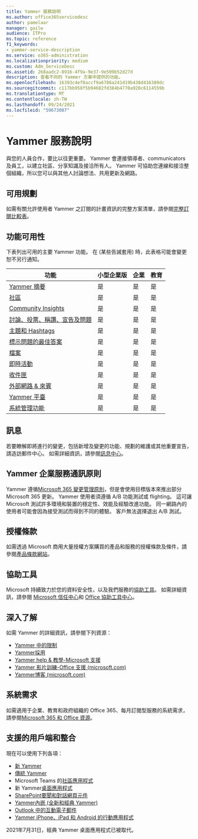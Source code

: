 ```yaml
---
title: Yammer 服務說明
ms.author: office365servicedesc
author: pamelaar
manager: gailw
audience: ITPro
ms.topic: reference
f1_keywords:
- yammer-service-description
ms.service: o365-administration
ms.localizationpriority: medium
ms.custom: Adm_ServiceDesc
ms.assetid: 268aadc2-8916-4f9a-9e37-9e509b52d27d
description: 查看不同的 Yammer 方案中提供的功能。
ms.openlocfilehash: 16393c4ef8accf9a6786a241d19b438d416389dc
ms.sourcegitcommit: c117bb958f5b94682fd384b4770a920c6114559b
ms.translationtype: MT
ms.contentlocale: zh-TW
ms.lasthandoff: 09/24/2021
ms.locfileid: "59673087"
---
```

# <a name="yammer-service-description"></a>Yammer 服務說明

與您的人員合作，要比以往更重要。 Yammer 會連接領導者、communicators 及員工，以建立社區、分享知識及接洽所有人。 Yammer 可協助您連線和接洽整個組織，所以您可以與其他人討論想法、共用更新及網路。
  
## <a name="available-plans"></a>可用規劃
  
如需有關允許使用者 Yammer 之訂閱的計畫資訊的完整方案清單，請參閱[完整訂閱比較表](https://go.microsoft.com/fwlink/?linkid=2139145)。
  
## <a name="feature-availability"></a>功能可用性

下表列出可用的主要 Yammer 功能。 在 (某些告誡套用) 時，此表格可能會變更恕不另行通知。

| 功能  | 小型企業版 | 企業 | 教育 |
|---------|---------|---------|---------|
|[Yammer 摘要](https://support.microsoft.com/office/what-s-in-the-yammer-home-and-discovery-feeds-faaadbe1-4e57-4f17-89f1-e546509fba47) | 是     | 是     | 是     |
|[社區](https://support.microsoft.com/office/manage-communities-33f252f7-6241-40e1-8f42-ce1b635176fb) | 是     | 是     | 是     |
|[Community Insights](https://support.microsoft.com/office/view-community-insights-in-yammer-48bc648e-b567-49d7-b2b5-5fea23777c46) | 是     | 是     | 是     |
|[討論、投票、稱讚、宣告及問題](https://support.microsoft.com/office/create-polls-praise-announcements-and-questions-in-yammer-4b30c7e0-f915-4c69-9582-ccbbd09a516b) | 是     | 是     | 是     |
|[主題和 Hashtags](https://support.microsoft.com/office/use-topics-and-hashtags-in-yammer-98c0a0bb-aad0-45d3-88f1-4f6d12bb1772) | 是     | 是     | 是     |
|[標示問題的最佳答案](https://support.microsoft.com/office/use-questions-and-answers-in-a-yammer-community-a4f1b722-d1bf-42be-a592-7288c7c0b895) | 是     | 是     | 是     |
|[檔案](https://support.microsoft.com/office/attach-a-file-or-image-to-a-yammer-conversation-8d2d17f7-8f37-4535-961e-518d751be7e8) | 是     | 是     | 是     |
|[即時活動](https://support.microsoft.com/office/organize-a-live-event-in-yammer-8853cbd0-d3e2-4888-b8c3-6f3df288dec9) | 是     | 是     | 是     |
|[收件匣](https://support.microsoft.com/office/manage-your-yammer-inbox-f1656c47-7043-40f5-970c-3e66ed7a70f1) | 是     | 是     | 是     |
|[外部網路 & 來賓](/yammer/work-with-external-users/collaborate-guests-external-yammer-community) | 是     | 是     | 是     |
|[Yammer 平臺](https://developer.microsoft.com/yammer) | 是     | 是     | 是     |
|[系統管理功能](/yammer/) | 是     | 是     | 是     |

## <a name="messaging"></a>訊息

若要瞭解即將進行的變更，包括新增及變更的功能、規劃的維護或其他重要宣告，請造訪郵件中心。 如需詳細資訊，請參閱[訊息中心](/microsoft-365/admin/manage/message-center)。

## <a name="yammer-enterprise-service-communications-policy"></a>Yammer 企業服務通訊原則

Yammer 遵循[Microsoft 365 變更管理原則](https://aka.ms/ManageChange)，但是會使用目標版本來推出部分 Microsoft 365 更新。 Yammer 使用者須遵循 A/B 功能測試或 flighting。 這可讓 Microsoft 測試許多環境和裝置的穩定性、效能及經驗改進功能。 同一網路內的使用者可能會因為接受測試而得到不同的體驗。 客戶無法選擇退出 A/B 測試。

## <a name="licensing-terms"></a>授權條款

如需透過 Microsoft 商用大量授權方案購買的產品和服務的授權條款及條件，請參閱[產品條款網站](https://www.microsoft.com/licensing/terms/)。

## <a name="accessibility"></a>協助工具

Microsoft 持續致力於您的資料安全性，以及我們服務的[協助工具](https://www.microsoft.com/trust-center/compliance/accessibility)。 如需詳細資訊，請參閱 [Microsoft 信任中心](https://www.microsoft.com/trust-center)和 [Office 協助工具中心](https://support.office.com/article/ecab0fcf-d143-4fe8-a2ff-6cd596bddc6d)。

## <a name="learn-more"></a>深入了解

如需 Yammer 的詳細資訊，請參閱下列資源：

- [Yammer 中的限制](/office365/servicedescriptions/yammer-service-description/yammer-limits)
- [Yammer採用](https://adoption.microsoft.com/yammer/)
- [Yammer help & 教學-Microsoft 支援](https://support.microsoft.com/yammer)
- [Yammer 影片訓練-Office 支援 (microsoft.com) ](https://support.microsoft.com/office/yammer-video-training-2c0ce4c6-0a99-466f-bf1b-cbe7ffa9779a)
- [Yammer博客 (microsoft.com) ](https://techcommunity.microsoft.com/t5/yammer-blog/bg-p/YammerBlog)

## <a name="system-requirements"></a>系統需求

如需適用于企業、教育和政府組織的 Office 365、每月訂閱型服務的系統需求，請參閱[Microsoft 365 和 Office 資源](https://products.office.com/office-system-requirements/#Office365forBEG)。

## <a name="supported-clients-and-integrations"></a>支援的用戶端和整合

現在可以使用下列各項：

- [新 Yammer](https://support.microsoft.com/office/welcome-to-new-yammer-8c749c30-2d17-4153-a3cc-37a70f254681)
- [傳統 Yammer](https://support.microsoft.com/office/welcome-to-classic-yammer-02ac514e-cf1d-4060-9cde-6038ca812ede)
- Microsoft Teams 的[社區應用程式](https://support.microsoft.com/office/use-the-yammer-communities-app-for-microsoft-teams-930c86f1-e1e2-4e45-a66a-ce8faca71a21)
- 新 Yammer[桌面應用程式](https://support.microsoft.com/office/install-the-new-yammer-desktop-app-66ccb412-ca1d-4e43-872c-9705abf11b1b)
- [SharePoint要聞和對話網頁元件](https://support.microsoft.com/office/use-a-yammer-web-part-in-sharepoint-online-a53cfa0c-3d09-42c8-a286-1038a81c59da)
- [Yammer內嵌 (全新和經典 Yammer) ](https://developer.yammer.com/docs/new-embed-feed)
- [Outlook 中的互動電子郵件](https://support.microsoft.com/office/work-with-yammer-from-outlook-fd695485-225b-410f-b24a-17f971b46b25)
- [Yammer iPhone、iPad 和 Android 的行動應用程式](https://support.microsoft.com/office/set-up-new-yammer-on-your-mobile-phone-e52e65ad-14fa-4db9-b8f7-80fe3f6e25a7)

2021年7月31日，經典 Yammer 桌面應用程式已被取代。
